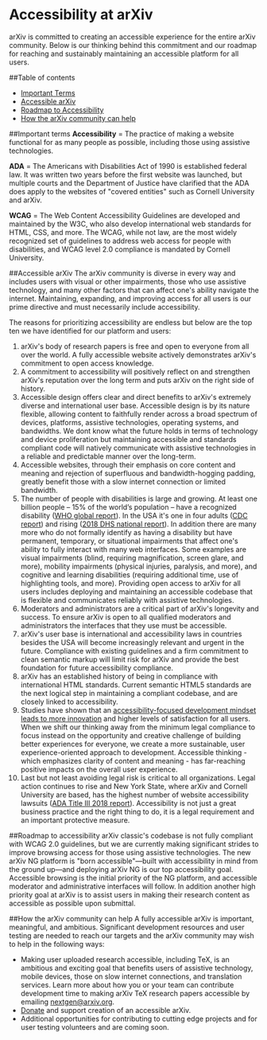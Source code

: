 Accessibility at arXiv
======================

arXiv is committed to creating an accessible experience for the entire arXiv community. Below is our thinking behind this commitment and our roadmap for reaching and sustainably maintaining an accessible platform for all users.

##Table of contents
- [Important Terms](#terms)
- [Accessible arXiv](#business-case)
- [Roadmap to Accessibility](#roadmap)
- [How the arXiv community can help](#help)

<span id="terms"></span>
##Important terms
**Accessibility** = The practice of making a website functional for as many people as possible, including those using assistive technologies.

**ADA** = The Americans with Disabilities Act of 1990 is established federal law. It was written two years before the first website was launched, but multiple courts and the Department of Justice have clarified that the ADA does apply to the websites of &quot;covered entities&quot; such as Cornell University and arXiv.

**WCAG** = The Web Content Accessibility Guidelines are developed and maintained by the W3C, who also develop international web standards for HTML, CSS, and more. The WCAG, while not law, are the most widely recognized set of guidelines to address web access for people with disabilities, and WCAG level 2.0 compliance is mandated by Cornell University.

<span id="business-case"></span>
##Accessible arXiv
The arXiv community is diverse in every way and includes users with visual or other impairments, those who use assistive technology, and many other factors that can affect one's ability navigate the internet. Maintaining, expanding, and improving access for all users is our prime directive and must necessarily include accessibility.

The reasons for prioritizing accessibility are endless but below are the top ten we have identified for our platform and users:

1. arXiv's body of research papers is free and open to everyone from all over the world. A fully accessible website actively demonstrates arXiv's commitment to open access knowledge. </li><li>A commitment to accessibility will positively reflect on and strengthen arXiv's reputation over the long term and puts arXiv on the right side of history.
2. Accessible design offers clear and direct benefits to arXiv's extremely diverse and international user base. Accessible design is by its nature flexible, allowing content to faithfully render across a broad spectrum of devices, platforms, assistive technologies, operating systems, and bandwidths. We dont know what the future holds in terms of technology and device proliferation but maintaining accessible and standards compliant code will natively communicate with assistive technologies in a reliable and predictable manner over the long-term.
3. Accessible websites, through their emphasis on core content and meaning and rejection of superfluous and bandwidth-hogging padding, greatly benefit those with a slow internet connection or limited bandwidth.
4. The number of people with disabilities is large and growing. At least one billion people – 15% of the world’s population – have a recognized disability ([WHO global report](https://apps.who.int/iris/bitstream/handle/10665/44575/9789240685215_eng.pdf)). In the USA it's one in four adults ([CDC report](https://www.cdc.gov/media/releases/2018/p0816-disability.html)) and rising ([2018 DHS national report](https://disabilitycompendium.org/sites/default/files/user-uploads/2018_Compendium_Accessible_AbobeReaderFriendly.pdf)). In addition there are many more who do not formally identify as having a disability but have permanent, temporary, or situational impairments that affect one's ability to fully interact with many web interfaces. Some examples are visual impairments (blind, requiring magnification, screen glare, and more), mobility impairments (physical injuries, paralysis, and more), and cognitive and learning disabilities (requiring additional time, use of highlighting tools, and more). Providing open access to arXiv for all users includes deploying and maintaining an accessible codebase that is flexible and communicates reliably with assistive technologies.
5. Moderators and administrators are a critical part of arXiv's longevity and success. To ensure arXiv is open to all qualified moderators and administrators the interfaces that they use must be accessible.
6. arXiv's user base is international and accessibility laws in countries besides the USA will become increasingly relevant and urgent in the future. Compliance with existing guidelines and a firm commitment to clean semantic markup will limit risk for arXiv and provide the best foundation for future accessibility compliance.
7. arXiv has an established history of being in compliance with international HTML standards. Current semantic HTML5 standards are the next logical step in maintaining a compliant codebase, and are closely linked to accessibility.
8. Studies have shown that an [accessibility-focused development mindset leads to more innovation](https://habengirma.com/2017/09/13/people-with-disabilities-drive-innovation/) and higher levels of satisfaction for all users. When we shift our thinking away from the minimum legal compliance to focus instead on the opportunity and creative challenge of building better experiences for everyone, we create a more sustainable, user experience-oriented approach to development. Accessible thinking - which emphasizes clarity of content and meaning - has far-reaching positive impacts on the overall user experience.
9. Last but not least avoiding legal risk is critical to all organizations. Legal action continues to rise and New York State, where arXiv and Cornell University are based, has the highest number of website accessibility lawsuits ([ADA Title III 2018 report](https://www.adatitleiii.com/2019/01/number-of-federal-website-accessibility-lawsuits-nearly-triple-exceeding-2250-in-2018/)). Accessibility is not just a great business practice and the right thing to do, it is a legal requirement and an important protective measure.

<span id="roadmap"></span>
##Roadmap to accessibility
arXiv classic's codebase is not fully compliant with WCAG 2.0 guidelines, but we are currently making significant strides to improve browsing access for those using assistive technologies. The new arXiv NG platform is "born accessible"&mdash;built with accessibility in mind from the ground up&mdash;and deploying arXiv NG is our top accessibility goal. Accessible browsing is the initial priority of the NG platform, and accessible moderator and administrative interfaces will follow. </span>In addition another high priority goal at arXiv is to assist users in making their research content as accessible as possible upon submittal.

<span id="help"></span>
##How the arXiv community can help
A fully accessible arXiv is important, meaningful, and ambitious. Significant development resources and user testing are needed to reach our targets and the arXiv community may wish to help in the following ways:

- Making user uploaded research accessible, including TeX, is an ambitious and exciting goal that benefits users of assistive technology, mobile devices, those on slow internet connections, and translation services. Learn more about how you or your team can contribute development time to making arXiv TeX research papers accessible by emailing <nextgen@arxiv.org>.
- [Donate](https://arxiv.org/about/give) and support creation of an accessible arXiv.
- Additional opportunities for contributing to cutting edge projects and for user testing volunteers and are coming soon.

